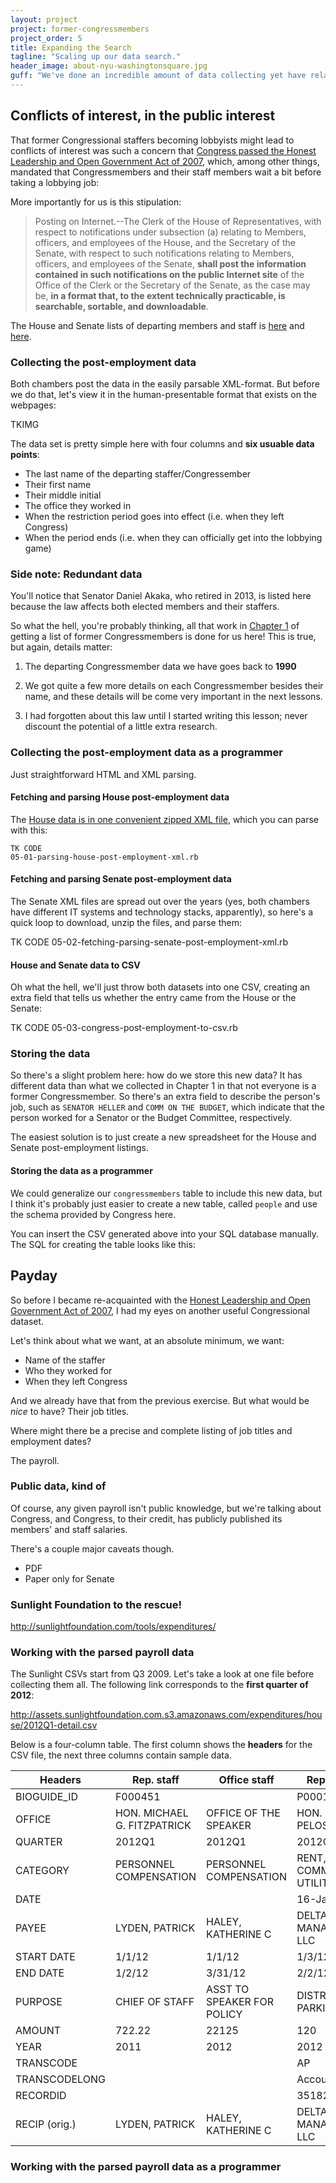 ```yaml
---
layout: project
project: former-congressmembers
project_order: 5
title: Expanding the Search
tagline: "Scaling up our data search."
header_image: about-nyu-washingtonsquare.jpg
guff: "We've done an incredible amount of data collecting yet have relatively few data points (on one side) to work with. Let's find more."
---
```


## Conflicts of interest, in the public interest

That former Congressional staffers becoming lobbyists might lead to  conflicts of interest was such a concern that [Congress passed the Honest Leadership and Open Government Act of 2007](http://www.gpo.gov/fdsys/pkg/PLAW-110publ81/html/PLAW-110publ81.htm), which, among other things, mandated that Congressmembers and their staff members wait a bit before taking a lobbying job:

More importantly for us is this stipulation:

> Posting on Internet.--The Clerk of the House of Representatives, 
with respect to notifications under subsection (a) relating to Members, 
officers, and employees of the House, and the Secretary of the Senate, 
with respect to such notifications relating to Members, officers, and 
employees of the Senate, **shall post the information contained in such 
notifications on the public Internet site** of the Office of the Clerk or 
the Secretary of the Senate, as the case may be, **in a format that, to 
the extent technically practicable, is searchable, sortable, and 
downloadable**.

The House and Senate lists of departing members and staff is [here](http://clerk.house.gov/public_disc/postemployment.aspx) and [here](http://www.senate.gov/pagelayout/legislative/g_three_sections_with_teasers/lobbyingdisc.htm#lobbyingdisc=pe).

### Collecting the post-employment data

Both chambers post the data in the easily parsable XML-format. But before we do that, let's view it in the human-presentable format that exists on the webpages:

TKIMG

The data set is pretty simple here with four columns and **six usuable data points**:

- The last name of the departing staffer/Congressember
- Their first name
- Their middle initial
- The office they worked in
- When the restriction period goes into effect (i.e. when they left Congress)
- When the period ends (i.e. when they can officially get into the lobbying game) 

### Side note: Redundant data

You'll notice that Senator Daniel Akaka, who retired in 2013, is listed here because the law affects both elected members and their staffers. 

So what the hell, you're probably thinking, all that work in [Chapter 1](TK) of getting a list of former Congressmembers is done for us here! This is true, but again, details matter:

1. The departing Congressmember data we have goes back to **1990**

2. We got quite a few more details on each Congressmember besides their name, and these details will be come very important in the next lessons.

3. I had forgotten about this law until I started writing this lesson; never discount the potential of a little extra research.

### Collecting the post-employment data as a programmer

Just straightforward HTML and XML parsing.

#### Fetching and parsing House post-employment data

The [House data is in one convenient zipped XML file](http://clerk.house.gov/public_disc/post-employment/PostEmployment.zip), which you can parse with this:

    TK CODE
    05-01-parsing-house-post-employment-xml.rb


#### Fetching and parsing Senate post-employment data

The Senate XML files are spread out over the years (yes, both chambers have different IT systems and technology stacks, apparently), so here's a quick loop to download, unzip the files, and parse them:


  TK CODE
  05-02-fetching-parsing-senate-post-employment-xml.rb


#### House and Senate data to CSV

Oh what the hell, we'll just throw both datasets into one CSV, creating an extra field that tells us whether the entry came from the House or the Senate:


  TK CODE
  05-03-congress-post-employment-to-csv.rb



### Storing the data

So there's a slight problem here: how do we store this new data? It has different data than what we collected in Chapter 1 in that not everyone is a former Congressmember. So there's an extra field to describe the person's job, such as `SENATOR HELLER` and `COMM ON THE BUDGET`, which indicate that the person worked for a Senator or the Budget Committee, respectively.

The easiest solution is to just create a new spreadsheet for the House and Senate post-employment listings.

#### Storing the data as a programmer

We could generalize our `congressmembers` table to include this new data, but I think it's probably just easier to create a new table, called `people` and use the schema provided by Congress here.

You can insert the CSV generated above into your SQL database manually. The SQL for creating the table looks like this:



## Payday

So before I became re-acquainted with the [Honest Leadership and Open Government Act of 2007](http://www.gpo.gov/fdsys/pkg/PLAW-110publ81/html/PLAW-110publ81.htm), I had my eyes on another useful Congressional dataset.

Let's think about what we want, at an absolute minimum, we want:

- Name of the staffer
- Who they worked for
- When they left Congress

And we already have that from the previous exercise. But what would be *nice* to have? Their job titles. 

Where might there be a precise and complete listing of job titles and employment dates? 

The payroll.

### Public data, kind of


Of course, any given payroll isn't public knowledge, but we're talking about Congress, and Congress, to their credit, has publicly published its members' and staff salaries.

There's a couple major caveats though. 

- PDF
- Paper only for Senate

### Sunlight Foundation to the rescue!

http://sunlightfoundation.com/tools/expenditures/


### Working with the parsed payroll data

The Sunlight CSVs start from Q3 2009. Let's take a look at one file before collecting them all. The following link corresponds to the **first quarter of 2012**:

http://assets.sunlightfoundation.com.s3.amazonaws.com/expenditures/house/2012Q1-detail.csv

Below is a four-column table. The first column shows the **headers** for the CSV file, the next three columns contain sample data.

<table class="table table-striped table-bordered"><thead><tr><th>Headers</th><th>Rep. staff</th><th>Office staff</th><th>Rep. expenses</th></tr></thead><tbody><tr><td>BIOGUIDE_ID</td><td>F000451</td><td></td><td>P000197</td></tr><tr><td>OFFICE</td><td>HON. MICHAEL G. FITZPATRICK</td><td>OFFICE OF THE SPEAKER</td><td>HON. NANCY PELOSI</td></tr><tr><td>QUARTER</td><td>2012Q1</td><td>2012Q1</td><td>2012Q1</td></tr><tr><td>CATEGORY</td><td>PERSONNEL COMPENSATION</td><td>PERSONNEL COMPENSATION</td><td>RENT, COMMUNICATION, UTILITIES</td></tr><tr><td>DATE</td><td></td><td></td><td>16-Jan</td></tr><tr><td>PAYEE</td><td>LYDEN, PATRICK</td><td>HALEY, KATHERINE C</td><td>DELTA PARKING MANAGEMENT LLC</td></tr><tr><td>START DATE</td><td>1/1/12</td><td>1/1/12</td><td>1/3/12</td></tr><tr><td>END DATE</td><td>1/2/12</td><td>3/31/12</td><td>2/2/12</td></tr><tr><td>PURPOSE</td><td>CHIEF OF STAFF</td><td>ASST TO SPEAKER FOR POLICY</td><td>DISTRICT OFFICE PARKING</td></tr><tr><td>AMOUNT</td><td>722.22</td><td>22125</td><td>120</td></tr><tr><td>YEAR</td><td>2011</td><td>2012</td><td>2012</td></tr><tr><td>TRANSCODE</td><td></td><td></td><td>AP</td></tr><tr><td>TRANSCODELONG</td><td></td><td></td><td>Accounts payable</td></tr><tr><td>RECORDID</td><td></td><td></td><td>351828</td></tr><tr><td>RECIP (orig.)</td><td>LYDEN, PATRICK</td><td>HALEY, KATHERINE C</td><td>DELTA PARKING MANAGEMENT LLC</td></tr></tbody></table>

### Working with the parsed payroll data as a programmer

#### 





